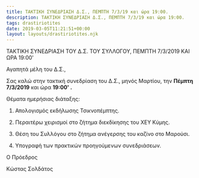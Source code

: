 ```yaml
---
title: ΤΑΚΤΙΚΗ ΣΥΝΕΔΡΙΑΣΗ Δ.Σ., ΠΕΜΠΤΗ 7/3/19 και ώρα 19:00.
description: ΤΑΚΤΙΚΗ ΣΥΝΕΔΡΙΑΣΗ Δ.Σ., ΠΕΜΠΤΗ 7/3/19 και ώρα 19:00.
tags: drastiriotites
date: 2019-03-05T11:21:51+00:00
layout: layouts/drastiriotites.njk
---
```

ΤΑΚΤΙΚΗ ΣΥΝΕΔΡΙΑΣΗ ΤΟΥ Δ.Σ. ΤΟΥ ΣΥΛΛΟΓΟΥ, ΠΕΜΠΤΗ 7/3/2019 ΚΑΙ ΩΡΑ 19:00'

Αγαπητά μέλη του Δ.Σ., 

 

Σας καλώ στην τακτική συνεδρίαση του Δ.Σ., μηνός Μαρτίου, την **Πέμπτη 7/3/2019** και ώρα **19:00' .**

 

Θέματα ημερήσιας διάταξης:

1. Απολογισμός εκδήλωσης Τσικνοπέμπτης.

2. Περαιτέρω χειρισμοί στο ζήτημα διεκδίκησης του ΧΕΥ Κύμης.

3. Θέση του Συλλόγου στο ζήτημα ανέγερσης του καζίνο στο Μαρούσι.

4. Υπογραφή των πρακτικών προηγούμενων συνεδριάσεων.

 

Ο Πρόεδρος

 

Κώστας Σολδάτος
<!-- excerpt -->

